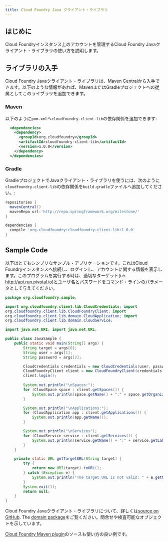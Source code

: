 ```yaml
---
title: Cloud Foundry Java クライアント・ライブラリ
---
```


## <a id='intro'></a>はじめに ##

Cloud Foundryインスタンス上のアカウントを管理するCloud Foundry Javaクライアント・ライブラリの使い方を説明します。

## <a id='getting'></a>ライブラリの入手 ##

Cloud Foundry Javaクライアント・ライブラリは、Maven Centralから入手できます。以下のような情報があれば、MavenまたはGradleプロジェクトへの従属としてこのライブラリを追加できます。

### <a id='maven'></a>Maven ###

以下のように`pom.xml`へ`cloudfoundry-client-lib`の依存関係を追加できます:

~~~xml
  <dependencies>
    <dependency>
      <groupId>org.cloudfoundry</groupId>
      <artifactId>cloudfoundry-client-lib</artifactId>
      <version>1.0.0</version>
    </dependency>
  </dependencies>
~~~ 

### <a id='gradle'></a>Gradle ###

GradleプロジェクトでJavaクライアント・ライブラリを使うには、次のように`cloudfoundry-client-lib`の依存関係を`build.gradle`ファイルへ追加してください。:

~~~groovy
repositories {
  mavenCentral()
  mavenRepo url:'http://repo.springframework.org/milestone/'
}

dependencies {
  compile 'org.cloudfoundry:cloudfoundry-client-lib:1.0.0'
} 
~~~

## <a id='sample'></a>Sample Code ##

以下はとてもシンプリなサンプル・アプリケーションです。これはCloud Foundryインスタンスへ接続し、ログインし、アカウントに関する情報を表示します。このプログラムを実行する時は、適切なターゲット(i.e.  http://api.run.pivotal.io)とユーザ名とパスワードをコマンド・ラインのパラメータとして与えてください。

~~~java
package org.cloudfoundry.sample;

import org.cloudfoundry.client.lib.CloudCredentials; import
org.cloudfoundry.client.lib.CloudFoundryClient; import
org.cloudfoundry.client.lib.domain.CloudApplication; import
org.cloudfoundry.client.lib.domain.CloudService;

import java.net.URI; import java.net.URL;

public class JavaSample {
    public static void main(String[] args) {
        String target = args[0];
        String user = args[1];
        String password = args[2];

        CloudCredentials credentials = new CloudCredentials(user, password);
        CloudFoundryClient client = new CloudFoundryClient(credentials, getTargetURL(target));
        client.login();
        
        System.out.println("\nSpaces:");
        for (CloudSpace space : client.getSpaces()) {
            System.out.println(space.getName() + ":" + space.getOrganization().getName());
        }

        System.out.println("\nApplications:");
        for (CloudApplication app : client.getApplications()) {
            System.out.println(app.getName());
        }

        System.out.println("\nServices");
        for (CloudService service : client.getServices()) {
            System.out.println(service.getName() + ":" + service.getLabel());
        }
    }

    private static URL getTargetURL(String target) {
        try {
            return new URI(target).toURL();
        } catch (Exception e) {
            System.out.println("The target URL is not valid: " + e.getMessage());
        }
        System.exit(1);
        return null;
    }
}
~~~

Cloud Foundry Javaクライアント・ライブラリについて、詳しくは[source on GitHub](https://github.com/cloudfoundry/cf-java-client/tree/master/cloudfoundry-client-lib). The [domain package](https://github.com/cloudfoundry/cf-java-client/tree/master/cloudfoundry-client-lib/src/main/java/org/cloudfoundry/client/lib/domain)をご覧ください。問合せや検査可能なオブジェクトを示しています。

[Cloud Foundry Maven plugin](https://github.com/cloudfoundry/cf-java-client/tree/master/cloudfoundry-maven-plugin)のソースも使い方の良い例です。
